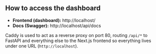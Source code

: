 ## How to access the dashboard

- **Frontend (dashboard):** http://localhost/
- **Docs (Swagger):** http://localhost/api/docs

Caddy is used to act as a reverse proxy on port 80, routing `/api/*` to FastAPI and everything else to the Next.js frontend so everything lives under one URL (`http://localhost`).
